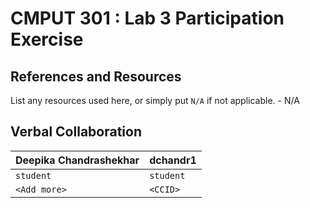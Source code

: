 # CMPUT 301 : Lab 3 Participation Exercise

## References and Resources

List any resources used here, or simply put `N/A` if not applicable. - N/A

## Verbal Collaboration

| Deepika Chandrashekhar | dchandr1      |
| ------------ | --------- |
| `student`    | `student` |
| `<Add more>` | `<CCID>`  |
